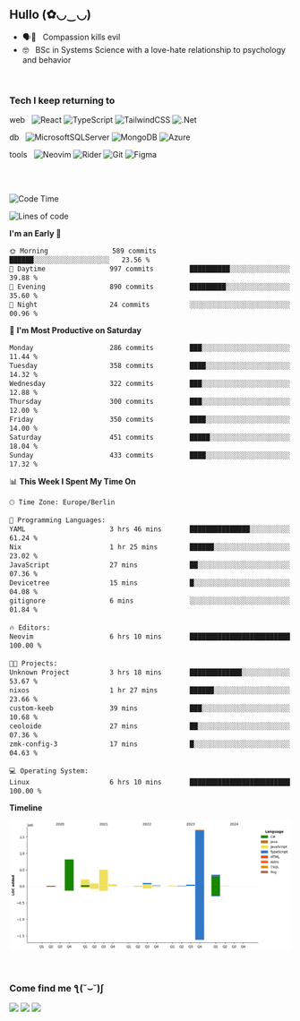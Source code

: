 <h2>Hullo (✿◡‿◡)</h2>

<ul>
  <li>🗣️💯 &nbsp; Compassion kills evil</li>
  <li>🤓 &nbsp; BSc in Systems Science with a love-hate relationship to psychology and behavior</li>
</ul>
<br/>

<h3>Tech I keep returning to</h3>

web &nbsp;
![React](https://img.shields.io/badge/react-%2320232a.svg?style=for-the-badge&logo=react&logoColor=%2361DAFB)
![TypeScript](https://img.shields.io/badge/typescript-%23007ACC.svg?style=for-the-badge&logo=typescript&logoColor=white)
![TailwindCSS](https://img.shields.io/badge/tailwindcss-%2338B2AC.svg?style=for-the-badge&logo=tailwind-css&logoColor=white)
![.Net](https://img.shields.io/badge/.NET-5C2D91?style=for-the-badge&logo=.net&logoColor=white)

db &nbsp;
  ![MicrosoftSQLServer](https://img.shields.io/badge/Microsoft%20SQL%20Server-CC2927?style=for-the-badge&logo=microsoft%20sql%20server&logoColor=white)
![MongoDB](https://img.shields.io/badge/MongoDB-%234ea94b.svg?style=for-the-badge&logo=mongodb&logoColor=white)
  ![Azure](https://img.shields.io/badge/azure-%230072C6.svg?style=for-the-badge&logo=microsoftazure&logoColor=white)
  
tools &nbsp;
![Neovim](https://img.shields.io/badge/Neovim-57A143?logo=neovim&logoColor=white&style=for-the-badge)
  ![Rider](https://img.shields.io/badge/Rider-000000.svg?style=for-the-badge&logo=Rider&logoColor=white&color=black&labelColor=crimson)
  	![Git](https://img.shields.io/badge/git-%23F05033.svg?style=for-the-badge&logo=git&logoColor=white)
![Figma](https://img.shields.io/badge/figma-%23F24E1E.svg?style=for-the-badge&logo=figma&logoColor=white)

<br/><br/>

<!--START_SECTION:waka-->
![Code Time](http://img.shields.io/badge/Code%20Time-1%2C260%20hrs%2019%20mins-blue)

![Lines of code](https://img.shields.io/badge/From%20Hello%20World%20I%27ve%20Written-3.9%20million%20lines%20of%20code-blue)

**I'm an Early 🐤** 

```text
🌞 Morning                589 commits         ██████░░░░░░░░░░░░░░░░░░░   23.56 % 
🌆 Daytime                997 commits         ██████████░░░░░░░░░░░░░░░   39.88 % 
🌃 Evening                890 commits         █████████░░░░░░░░░░░░░░░░   35.60 % 
🌙 Night                  24 commits          ░░░░░░░░░░░░░░░░░░░░░░░░░   00.96 % 
```
📅 **I'm Most Productive on Saturday** 

```text
Monday                   286 commits         ███░░░░░░░░░░░░░░░░░░░░░░   11.44 % 
Tuesday                  358 commits         ████░░░░░░░░░░░░░░░░░░░░░   14.32 % 
Wednesday                322 commits         ███░░░░░░░░░░░░░░░░░░░░░░   12.88 % 
Thursday                 300 commits         ███░░░░░░░░░░░░░░░░░░░░░░   12.00 % 
Friday                   350 commits         ████░░░░░░░░░░░░░░░░░░░░░   14.00 % 
Saturday                 451 commits         █████░░░░░░░░░░░░░░░░░░░░   18.04 % 
Sunday                   433 commits         ████░░░░░░░░░░░░░░░░░░░░░   17.32 % 
```


📊 **This Week I Spent My Time On** 

```text
🕑︎ Time Zone: Europe/Berlin

💬 Programming Languages: 
YAML                     3 hrs 46 mins       ███████████████░░░░░░░░░░   61.24 % 
Nix                      1 hr 25 mins        ██████░░░░░░░░░░░░░░░░░░░   23.02 % 
JavaScript               27 mins             ██░░░░░░░░░░░░░░░░░░░░░░░   07.36 % 
Devicetree               15 mins             █░░░░░░░░░░░░░░░░░░░░░░░░   04.08 % 
gitignore                6 mins              ░░░░░░░░░░░░░░░░░░░░░░░░░   01.84 % 

🔥 Editors: 
Neovim                   6 hrs 10 mins       █████████████████████████   100.00 % 

🐱‍💻 Projects: 
Unknown Project          3 hrs 18 mins       █████████████░░░░░░░░░░░░   53.67 % 
nixos                    1 hr 27 mins        ██████░░░░░░░░░░░░░░░░░░░   23.66 % 
custom-keeb              39 mins             ███░░░░░░░░░░░░░░░░░░░░░░   10.68 % 
ceoloide                 27 mins             ██░░░░░░░░░░░░░░░░░░░░░░░   07.36 % 
zmk-config-3             17 mins             █░░░░░░░░░░░░░░░░░░░░░░░░   04.63 % 

💻 Operating System: 
Linux                    6 hrs 10 mins       █████████████████████████   100.00 % 
```

**Timeline**

![Lines of Code chart](https://raw.githubusercontent.com/hedonicadapter/hedonicadapter/main/assets/bar_graph.png)


<!--END_SECTION:waka-->

<br/>
<h3>Come find me ƪ(˘⌣˘)ʃ </h3>

<a href="https://hedonicadapter.com/"><img src="https://img.shields.io/badge/-Portfolio-3423A6?style=flat-square&logo=Google-Chrome&logoColor=white"/></a>
<a href="www.linkedin.com/in/sam-herman"><img src="https://img.shields.io/badge/-Sam%20Herman-0077B5?style=flat-square&logo=Linkedin&logoColor=white"/></a>
<a href="mailto:mailservice.samherman@gamil.com"><img src="https://img.shields.io/badge/-mailservice.samherman@gamil.com-D14836?style=flat-square&logo=Gmail&logoColor=white"/></a>

<!--
**cdthomp1/cdthomp1** is a ✨ _special_ ✨ repository because its `README.md` (this file) appears on your GitHub profile.


----
Credit: [cdthomp1](https://github.com/cdthomp1)

Last Edited on: 19/11/2020
